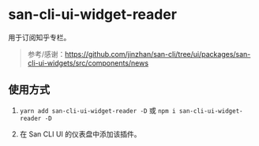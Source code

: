 # san-cli-ui-widget-reader

用于订阅知乎专栏。

> 参考/感谢：https://github.com/jinzhan/san-cli/tree/ui/packages/san-cli-ui-widgets/src/components/news

## 使用方式

1. `yarn add san-cli-ui-widget-reader -D` 或 `npm i san-cli-ui-widget-reader -D`

2. 在 San CLI UI 的仪表盘中添加该插件。
